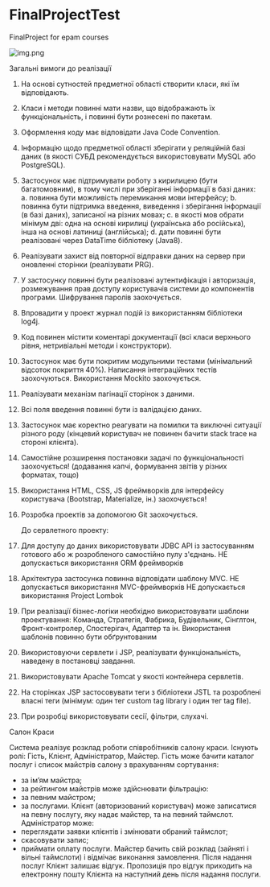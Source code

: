 # FinalProjectTest
FinalProject for epam courses

  ![img.png](img.png)



Загальні вимоги до реалізації


1. На основі сутностей предметної області створити класи, які їм відповідають.
2. Класи і методи повинні мати назви, що відображають їх функціональність, і повинні бути
   рознесені по пакетам.
3. Оформлення коду має відповідати Java Code Convention.
4. Інформацію щодо предметної області зберігати у реляційній базі даних (в якості СУБД
   рекомендується використовувати MySQL або PostgreSQL).
5. Застосунок має підтримувати роботу з кирилицею (бути багатомовним), в тому числі при
   зберіганні інформації в базі даних:
   a. повинна бути можливість перемикання мови інтерфейсу;
   b. повинна бути підтримка введення, виведення і зберігання інформації (в базі даних),
   записаної на різних мовах;
   c. в якості мов обрати мінімум дві: одна на основі кирилиці (українська або російська),
   інша на основі латиниці (англійська);
   d. дати повинні бути реалізовані через DataTime бібліотеку (Java8).
6. Реалізувати захист від повторної відправки даних на сервер при оновленні сторінки
   (реалізувати PRG).
7. У застосунку повинні бути реалізовані аутентифікація і авторизація, розмежування прав
   доступу користувачів системи до компонентів програми. Шифрування паролів заохочується.
8. Впровадити у проект журнал подій із використанням бібліотеки log4j.
9. Код повинен містити коментарі документації (всі класи верхнього рівня, нетривіальні методи
   і конструктори).
10. Застосунок має бути покритим модульними тестами (мінімальний відсоток покриття 40%).
    Написання інтеграційних тестів заохочуються. Використання Mockito заохочується.
11. Реалізувати механізм пагінації сторінок з даними.
12. Всі поля введення повинні бути із валідацією даних.
13. Застосунок має коректно реагувати на помилки та виключні ситуації різного роду (кінцевий
    користувач не повинен бачити stack trace на стороні клієнта).
14. Самостійне розширення постановки задачі по функціональності заохочується! (додавання
    капчі, формування звітів у різних форматах, тощо)
15. Використання HTML, CSS, JS фреймворків для інтерфейсу користувача (Bootstrap, Materialize,
    ін.) заохочується!
16. Розробка проектів за допомогою Git заохочується.

    
    До сервлетного проекту:
    

17. Для доступу до даних використовувати JDBC API із застосуванням готового або ж
    розробленого самостійно пулу з'єднань.
    НЕ допускається використання ORM фреймворків
18. Архітектура застосунка повинна відповідати шаблону MVC.
    НЕ допускається використання MVC-фреймворків
    НЕ допускається використання Project Lombok
19. При реалізації бізнес-логіки необхідно використовувати шаблони проектування: Команда,
    Стратегія, Фабрика, Будівельник, Сінглтон, Фронт-контролер, Спостерігач, Адаптер та ін.
    Використання шаблонів повинно бути обґрунтованим
20. Використовуючи сервлети і JSP, реалізувати функціональність, наведену в постановці
    завдання.
21. Використовувати Apache Tomcat у якості контейнера сервлетів.
22. На сторінках JSP застосовувати теги з бібліотеки JSTL та розроблені власні теги (мінімум: один
    тег custom tag library і один тег tag file).
23. При розробці використовувати сесії, фільтри, слухачі.

Салон Краси

Система реалізує розклад роботи співробітників салону краси. Існують ролі: Гість, Клієнт, Адміністратор, Майстер.
Гість може бачити каталог послуг і список майстрів салону з врахуванням сортування:
- за ім’ям майстра;
- за рейтингом майстрів
  може здійснювати фільтрацію:
- за певним майстром;
- за послугами.
  Клієнт (авторизований користувач) може записатися на певну послугу, яку надає майстер, та на певний таймслот.
  Адміністратор може:
- переглядати заявки клієнтів і змінювати обраний таймслот;
- скасовувати запис;
- приймати оплату послуги.
  Майстер бачить свій розклад (зайняті і вільні таймслоти) і відмічає виконання замовлення.
  Після надання послуг Клієнт залишає відгук. Пропозиція про відгук приходить на електронну пошту Клієнта на наступний день після надання послуги.
